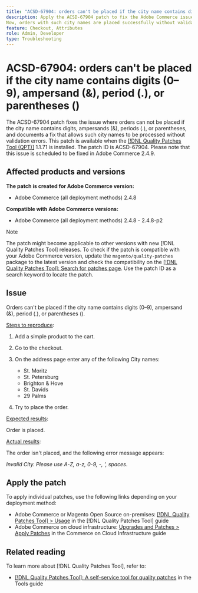 ```yaml
---
title: "ACSD-67904: orders can't be placed if the city name contains digits (0–9), ampersand (&), period (.), or parentheses ()"
description: Apply the ACSD-67904 patch to fix the Adobe Commerce issue where checkout failed for city names containing special characters like . , &, or parentheses.
Now, orders with such city names are placed successfully without validation errors.
feature: Checkout, Attributes
role: Admin, Developer
type: Troubleshooting
---
```


# ACSD-67904: orders can't be placed if the city name contains digits (0–9), ampersand (&), period (.), or parentheses ()

The ACSD-67904 patch fixes the issue where orders can not be placed if the city name contains digits, ampersands (&), periods (.), or parentheses, and documents a fix that allows such city names to be processed without validation errors. This patch is available when the [[!DNL Quality Patches Tool (QPT)]](/help/tools/quality-patches-tool/quality-patches-tool-to-self-serve-quality-patches.md) 1.1.71 is installed. The patch ID is ACSD-67904. Please note that this issue is scheduled to be fixed in Adobe Commerce 2.4.9.

## Affected products and versions

**The patch is created for Adobe Commerce version:**

* Adobe Commerce (all deployment methods) 2.4.8

**Compatible with Adobe Commerce versions:**

* Adobe Commerce (all deployment methods) 2.4.8 - 2.4.8-p2

>[!NOTE]
>
>The patch might become applicable to other versions with new [!DNL Quality Patches Tool] releases. To check if the patch is compatible with your Adobe Commerce version, update the `magento/quality-patches` package to the latest version and check the compatibility on the [[!DNL Quality Patches Tool]: Search for patches page](https://experienceleague.adobe.com/tools/commerce-quality-patches/index.html). Use the patch ID as a search keyword to locate the patch.

## Issue

Orders can't be placed if the city name contains digits (0–9), ampersand (&), period (.), or parentheses ().

<u>Steps to reproduce</u>:

1. Add a simple product to the cart.
1. Go to the checkout. 
1. On the address page enter any of the following City names:

    * St. Moritz
    * St. Petersburg
    * Brighton & Hove
    * St. Davids
    * 29 Palms

1. Try to place the order. 


<u>Expected results</u>:

Order is placed.

<u>Actual results</u>:

The order isn't placed, and the following error message appears:

*Invalid City. Please use A-Z, a-z, 0-9, -, ', spaces*.


## Apply the patch

To apply individual patches, use the following links depending on your deployment method:

* Adobe Commerce or Magento Open Source on-premises: [[!DNL Quality Patches Tool] > Usage](/help/tools/quality-patches-tool/usage.md) in the [!DNL Quality Patches Tool] guide
* Adobe Commerce on cloud infrastructure: [Upgrades and Patches > Apply Patches](https://experienceleague.adobe.com/docs/commerce-cloud-service/user-guide/develop/upgrade/apply-patches.html) in the Commerce on Cloud Infrastructure guide

## Related reading

To learn more about [!DNL Quality Patches Tool], refer to:

* [[!DNL Quality Patches Tool]: A self-service tool for quality patches](/help/tools/quality-patches-tool/quality-patches-tool-to-self-serve-quality-patches.md) in the Tools guide
